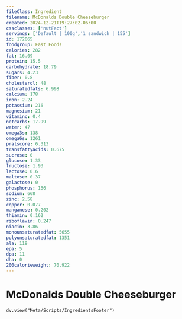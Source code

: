 ```yaml
---
fileClass: Ingredient
filename: McDonalds Double Cheeseburger
created: 2024-12-21T19:27:02-06:00
cssclasses: ['nutFact']
servings: ['Default | 100g','1 sandwich | 155']
id: 172065
foodgroup: Fast Foods
calories: 282
fat: 16.09
protein: 15.5
carbohydrate: 18.79
sugars: 4.23
fiber: 0.8
cholesterol: 48
saturatedfats: 6.998
calcium: 178
iron: 2.24
potassium: 216
magnesium: 21
vitaminc: 0.4
netcarbs: 17.99
water: 47
omega3s: 138
omega6s: 1261
pralscore: 6.313
transfattyacids: 0.675
sucrose: 0
glucose: 1.33
fructose: 1.93
lactose: 0.6
maltose: 0.37
galactose: 0
phosphorus: 166
sodium: 668
zinc: 2.58
copper: 0.077
manganese: 0.202
thiamin: 0.162
riboflavin: 0.247
niacin: 3.86
monounsaturatedfat: 5655
polyunsaturatedfat: 1351
ala: 119
epa: 5
dpa: 11
dha: 0
200calorieweight: 70.922
---
```


# McDonalds Double Cheeseburger

```dataviewjs
dv.view("Meta/Scripts/IngredientsFooter")
```